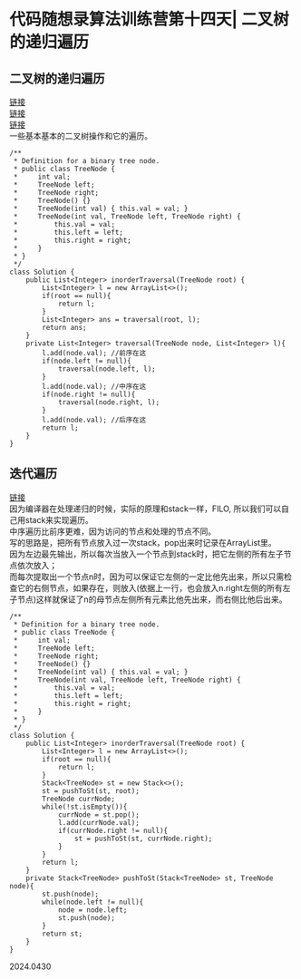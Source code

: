 # 代码随想录算法训练营第十四天| 二叉树的递归遍历

## 二叉树的递归遍历
[链接](https://leetcode.cn/problems/binary-tree-preorder-traversal/)  
[链接](https://leetcode.cn/problems/binary-tree-postorder-traversal/)  
[链接](https://leetcode.cn/problems/binary-tree-inorder-traversal/submissions/528474006/)  
一些基本基本的二叉树操作和它的遍历。
```
/**
 * Definition for a binary tree node.
 * public class TreeNode {
 *     int val;
 *     TreeNode left;
 *     TreeNode right;
 *     TreeNode() {}
 *     TreeNode(int val) { this.val = val; }
 *     TreeNode(int val, TreeNode left, TreeNode right) {
 *         this.val = val;
 *         this.left = left;
 *         this.right = right;
 *     }
 * }
 */
class Solution {
    public List<Integer> inorderTraversal(TreeNode root) {
        List<Integer> l = new ArrayList<>();
        if(root == null){
            return l;
        }
        List<Integer> ans = traversal(root, l);
        return ans;
    }
    private List<Integer> traversal(TreeNode node, List<Integer> l){
        l.add(node.val); //前序在这
        if(node.left != null){
            traversal(node.left, l);
        }
        l.add(node.val); //中序在这
        if(node.right != null){
            traversal(node.right, l);
        }
        l.add(node.val); //后序在这
        return l;
    }
}
```

## 迭代遍历
[链接](https://leetcode.cn/problems/binary-tree-inorder-traversal/)  
因为编译器在处理递归的时候，实际的原理和stack一样，FILO, 所以我们可以自己用stack来实现遍历。  
中序遍历比前序更难，因为访问的节点和处理的节点不同。  
写的思路是，把所有节点放入过一次stack，pop出来时记录在ArrayList里。  
因为左边最先输出，所以每次当放入一个节点到stack时，把它左侧的所有左子节点依次放入；  
而每次提取出一个节点n时，因为可以保证它左侧的一定比他先出来，所以只需检查它的右侧节点，如果存在，则放入(依据上一行，也会放入n.right左侧的所有左子节点)这样就保证了n的母节点左侧所有元素比他先出来，而右侧比他后出来。
```
/**
 * Definition for a binary tree node.
 * public class TreeNode {
 *     int val;
 *     TreeNode left;
 *     TreeNode right;
 *     TreeNode() {}
 *     TreeNode(int val) { this.val = val; }
 *     TreeNode(int val, TreeNode left, TreeNode right) {
 *         this.val = val;
 *         this.left = left;
 *         this.right = right;
 *     }
 * }
 */
class Solution {
    public List<Integer> inorderTraversal(TreeNode root) {
        List<Integer> l = new ArrayList<>();
        if(root == null){
            return l;
        }
        Stack<TreeNode> st = new Stack<>();
        st = pushToSt(st, root);
        TreeNode currNode;
        while(!st.isEmpty()){
            currNode = st.pop();
            l.add(currNode.val);
            if(currNode.right != null){
                st = pushToSt(st, currNode.right);
            }
        }
        return l;
    }
    private Stack<TreeNode> pushToSt(Stack<TreeNode> st, TreeNode node){
        st.push(node);
        while(node.left != null){
            node = node.left;
            st.push(node);
        }
        return st;
    }
}
```



2024.0430
